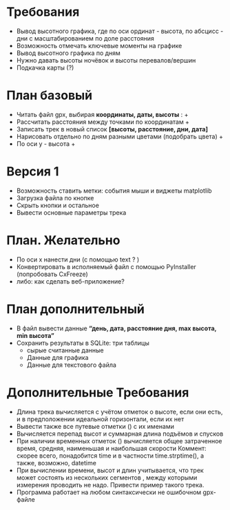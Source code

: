 # Требования

* Вывод высотного графика, где по оси ординат - высота, по абсцисс - дни с масштабированием по доле расстояния
* Возможность отмечать ключевые моменты на графике
* Вывод высотного графика по дням
* Нужно давать высоты ночёвок и высоты перевалов/вершин
* Подкачка карты (?)

# План базовый

* Читать файл gpx, выбирая **координаты, даты, высоты** : +
* Рассчитать расстояния между точками по координатам +
* Записать трек в новый список **[высоты, расстояние, дни, дата]** 
* Нарисовать отдельно по дням разными цветами (подобрать цвета) +
* По оси y - высота +

# Версия 1

* Возможность ставить метки: события мыши и виджеты matplotlib
* Загрузка файла по кнопке
* Скрыть кнопки и остальное
* Вывести основные параметры трека

# План. Желательно
* По оси x нанести дни (с помощью text ? )
* Конвертировать в исполняемый файл с помощью PyInstaller (попробовать CxFreeze)
* либо: как сделать веб-приложение?

# План дополнительный

* В файл вывести данные **“день, дата, расстояние дня, max высота, min высота”**
* Сохранить результаты в SQLite: три таблицы
  + сырые считанные данные
  + Данные для графика
  + Данные для текстового файла

# Дополнительные Требования

* Длина трека вычисляется с учётом отметок о высоте, если они есть, и в предположении идеальной горизонтали, если их нет
* Вывести также все путевые отметки (<wpt>) с их именами
* Вычисляется перепад высот и суммарная длина подъёмов и спусков
* При наличии временных отметок (<time>) вычисляется общее затраченное время, средняя, наименьшая и наибольшая скорости
    Коммент: скорее всего, понадобится time и в частности time.strptime(), а также, возможно, datetime 
* При вычислении времени, высот и длин учитывается, что трек может состоять из нескольких сегментов <trkseg>, между которыми измерения проводить не надо. Привести пример такого трека.
* Программа работает на любом синтаксически не ошибочном gpx-файле